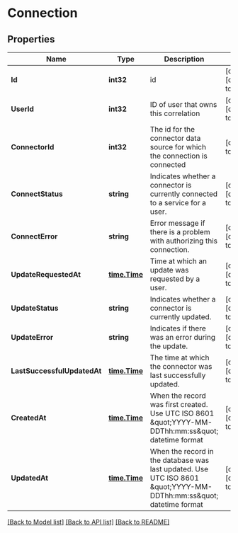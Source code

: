 # Connection

## Properties
Name | Type | Description | Notes
------------ | ------------- | ------------- | -------------
**Id** | **int32** | id | [optional] [default to null]
**UserId** | **int32** | ID of user that owns this correlation | [optional] [default to null]
**ConnectorId** | **int32** | The id for the connector data source for which the connection is connected | [default to null]
**ConnectStatus** | **string** | Indicates whether a connector is currently connected to a service for a user. | [optional] [default to null]
**ConnectError** | **string** | Error message if there is a problem with authorizing this connection. | [optional] [default to null]
**UpdateRequestedAt** | [**time.Time**](time.Time.md) | Time at which an update was requested by a user. | [optional] [default to null]
**UpdateStatus** | **string** | Indicates whether a connector is currently updated. | [optional] [default to null]
**UpdateError** | **string** | Indicates if there was an error during the update. | [optional] [default to null]
**LastSuccessfulUpdatedAt** | [**time.Time**](time.Time.md) | The time at which the connector was last successfully updated. | [optional] [default to null]
**CreatedAt** | [**time.Time**](time.Time.md) | When the record was first created. Use UTC ISO 8601 \&quot;YYYY-MM-DDThh:mm:ss\&quot;  datetime format | [optional] [default to null]
**UpdatedAt** | [**time.Time**](time.Time.md) | When the record in the database was last updated. Use UTC ISO 8601 \&quot;YYYY-MM-DDThh:mm:ss\&quot;  datetime format | [optional] [default to null]

[[Back to Model list]](../README.md#documentation-for-models) [[Back to API list]](../README.md#documentation-for-api-endpoints) [[Back to README]](../README.md)


